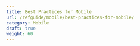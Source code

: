 ```yaml
---
title: Best Practices for Mobile
url: /refguide/mobile/best-practices-for-mobile/
category: Mobile
draft: true
weight: 60
---
```

